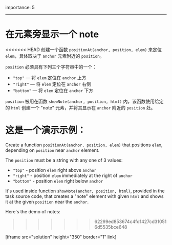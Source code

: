 importance: 5

---

# 在元素旁显示一个 note

<<<<<<< HEAD
创建一个函数 `positionAt(anchor, position, elem)` 来定位 `elem`，具体取决于 `anchor` 元素附近的 `position`。

`position` 必须具有下列三个字符串中的一个：
- `"top"` — 将 `elem` 定位在 `anchor` 上方
- `"right"` — 将 `elem` 定位在 `anchor` 右侧
- `"bottom"` — 将 `elem` 定位在 `anchor` 下方

`position` 被用在函数 `showNote(anchor, position, html)` 内，该函数使用给定的 `html` 创建一个 "note" 元素，并将其显示在 `anchor` 附近的 `position` 处。

这是一个演示示例：
=======
Create a function `positionAt(anchor, position, elem)` that positions `elem`, depending on `position` near `anchor` element.

The `position` must be a string with any one of 3 values:
- `"top"` - position `elem` right above `anchor`
- `"right"` - position `elem` immediately at the right of `anchor`
- `"bottom"` - position `elem` right below `anchor`

It's used inside function `showNote(anchor, position, html)`, provided in the task source code, that creates a "note" element with given `html` and shows it at the given `position` near the `anchor`.

Here's the demo of notes:
>>>>>>> 62299ed853674c4fd1427cd310516d5535bce648

[iframe src="solution" height="350" border="1" link]

